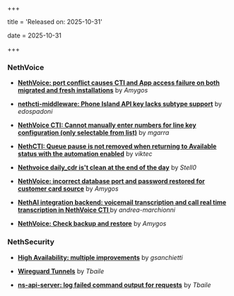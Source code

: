 +++

title = 'Released on: 2025-10-31'

date = 2025-10-31

+++

### NethVoice

- **[NethVoice: port conflict causes CTI and App access failure on both migrated and fresh installations](https://github.com/NethServer/dev/issues/7695)** by *Amygos*

- **[nethcti-middleware: Phone Island API key lacks subtype support](https://github.com/NethServer/dev/issues/7694)** by *edospadoni*

- **[NethVoice CTI: Cannot manually enter numbers for line key configuration (only selectable from list)](https://github.com/NethServer/dev/issues/7683)** by *mgarra*

- **[NethCTI: Queue pause is not removed when returning to Available status with the automation enabled](https://github.com/NethServer/dev/issues/7671)** by *viktec*

- **[Nethvoice daily_cdr is't clean at the end of the day](https://github.com/NethServer/dev/issues/7658)** by *Stell0*

- **[NethVoice: incorrect database port and password restored for customer card source](https://github.com/NethServer/dev/issues/7654)** by *Amygos*

- **[NethAI integration backend: voicemail transcription and call real time transcription in NethVoice CTI ](https://github.com/NethServer/dev/issues/7248)** by *andrea-marchionni*

- **[NethVoice: Check backup and restore](https://github.com/NethServer/dev/issues/7079)** by *Amygos*

### NethSecurity

- **[High Availability: multiple improvements](https://github.com/NethServer/nethsecurity/issues/1380)** by *gsanchietti*

- **[Wireguard Tunnels](https://github.com/NethServer/nethsecurity/issues/1352)** by *Tbaile*

- **[ns-api-server: log failed command output for requests](https://github.com/NethServer/nethsecurity/issues/1288)** by *Tbaile*

